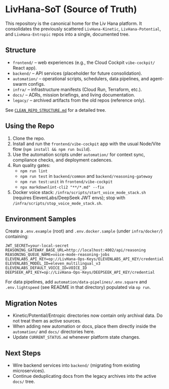 # LivHana-SoT (Source of Truth)

This repository is the canonical home for the Liv Hana platform. It consolidates the previously scattered `LivHana-Kinetic`, `LivHana-Potential`, and `LivHana-Entropic` repos into a single, documented tree.

## Structure

- `frontend/` – web experiences (e.g., the Cloud Cockpit `vibe-cockpit/` React app).
- `backend/` – API services (placeholder for future consolidation).
- `automation/` – operational scripts, schedulers, data pipelines, and agent-swarm configs.
- `infra/` – infrastructure manifests (Cloud Run, Terraform, etc.).
- `docs/` – ADRs, mission briefings, and living documentation.
- `legacy/` – archived artifacts from the old repos (reference only).

See [`CLEAN_REPO_STRUCTURE.md`](CLEAN_REPO_STRUCTURE.md) for a detailed tree.

## Using the Repo

1. Clone the repo.
2. Install and run the `frontend/vibe-cockpit` app with the usual Node/Vite flow (`npm install && npm run build`).
3. Use the automation scripts under `automation/` for context sync, compliance checks, and deployment cadences.
4. Run quality gates:
   - `npm run lint`
   - `npm run test` in `backend/common` and `backend/reasoning-gateway`
   - `npm run test:unit` in `frontend/vibe-cockpit`
   - `npx markdownlint-cli2 "**/*.md" --fix`
5. Docker voice stack: `/infra/scripts/start_voice_mode_stack.sh` (requires ElevenLabs/DeepSeek JWT envs); stop with `/infra/scripts/stop_voice_mode_stack.sh`.

## Environment Samples

Create a `.env.example` (root) and `.env.docker.sample` (under `infra/docker/`) containing:

```
JWT_SECRET=your-local-secret
REASONING_GATEWAY_BASE_URL=http://localhost:4002/api/reasoning
REASONING_QUEUE_NAME=voice-mode-reasoning-jobs
ELEVENLABS_API_KEY=op://LivHana-Ops-Keys/ELEVENLABS_API_KEY/credential
ELEVENLABS_MODEL_ID=eleven_multilingual_v3
ELEVENLABS_DEFAULT_VOICE_ID=VOICE_ID
DEEPSEEK_API_KEY=op://LivHana-Ops-Keys/DEEPSEEK_API_KEY/credential
```

For data pipelines, add `automation/data-pipelines/.env.square` and `.env.lightspeed` (see README in that directory) populated via `op run`.

## Migration Notes

- Kinetic/Potential/Entropic directories now contain only archival data. Do not treat them as active sources.
- When adding new automation or docs, place them directly inside the `automation/` and `docs/` directories here.
- Update `CURRENT_STATUS.md` whenever platform state changes.

## Next Steps

- Wire backend services into `backend/` (migrating from existing microservices).
- Continue deduplicating docs from the legacy archives into the active `docs/` tree.

